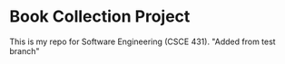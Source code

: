 # Book Collection Project
This is my repo for Software Engineering (CSCE 431).
"Added from test branch" 
